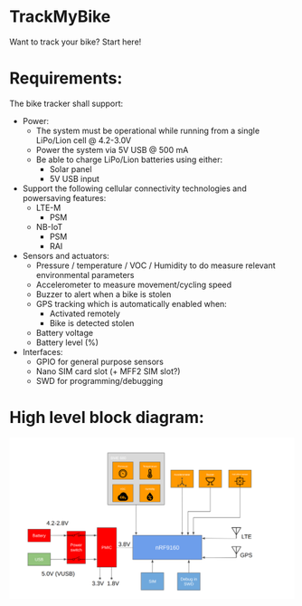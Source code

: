 # TrackMyBike
Want to track your bike? Start here!

# Requirements:

The bike tracker shall support:

- Power:
    - The system must be operational while running from a single LiPo/Lion cell @ 4.2-3.0V 
    - Power the system via 5V USB @ 500 mA
    - Be able to charge LiPo/Lion batteries using either:
        - Solar panel
        - 5V USB input
- Support the following cellular connectivity technologies and powersaving features:
    - LTE-M
        - PSM
    - NB-IoT
        - PSM
        - RAI
- Sensors and actuators:
    - Pressure / temperature / VOC / Humidity to do measure relevant environmental parameters
    - Accelerometer to measure movement/cycling speed
    - Buzzer to alert when a bike is stolen
    - GPS tracking which is automatically enabled when:
        - Activated remotely
        - Bike is detected stolen
    - Battery voltage
    - Battery level (%)
- Interfaces:
    - GPIO for general purpose sensors
    - Nano SIM card slot (+ MFF2 SIM slot?)
    - SWD for programming/debugging

# High level block diagram:

![Image](blockdiagram.png "Title")
